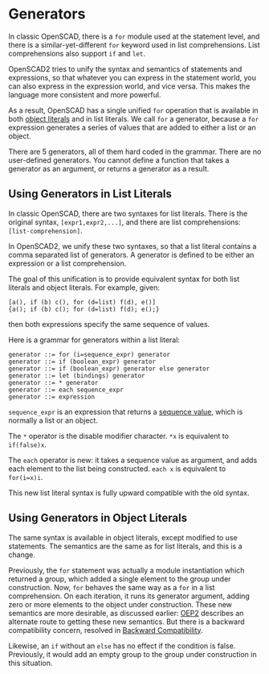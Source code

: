 # Generators

In classic OpenSCAD, there is a `for` module used at the statement level,
and there is a similar-yet-different `for` keyword used in list comprehensions.
List comprehensions also support `if` and `let`.

OpenSCAD2 tries to unify the syntax and semantics of statements and expressions,
so that whatever you can express in the statement world, you can
also express in the expression world, and vice versa.
This makes the language more consistent and more powerful.

As a result, OpenSCAD has a single unified `for` operation that is available in
both [object literals](Objects.md#object-literals) and in list literals.
We call `for` a generator, because
a `for` expression generates a series of values that are added to either
a list or an object.

There are 5 generators,
all of them hard coded in the grammar.
There are no user-defined generators.
You cannot define a function that takes a generator as an argument,
or returns a generator as a result.

## Using Generators in List Literals
In classic OpenSCAD, there are two syntaxes for list literals.
There is the original syntax, `[expr1,expr2,...]`,
and there are list comprehensions: `[list-comprehension]`.

In OpenSCAD2, we unify these two syntaxes, so that a list literal
contains a comma separated list of generators.
A generator is defined to be either an expression or a list comprehension.

The goal of this unification is to provide equivalent syntax for
both list literals and object literals. For example, given:
```
[a(), if (b) c(), for (d=list) f(d), e()]
{a(); if (b) c(); for (d=list) f(d); e();}
```
then both expressions specify the same sequence of values.

Here is a grammar for generators within a list literal:
```
generator ::= for (i=sequence_expr) generator
generator ::= if (boolean_expr) generator
generator ::= if (boolean_expr) generator else generator
generator ::= let (bindings) generator
generator ::= * generator
generator ::= each sequence_expr
generator ::= expression
```
`sequence_expr` is an expression that returns a [sequence value](Sequences.md),
which is normally a list or an object.

The `*` operator is the disable modifier character.
`*x` is equivalent to `if(false)x`.

The `each` operator is new: it takes a sequence value as argument,
and adds each element to the list being constructed.
`each x` is equivalent to `for(i=x)i`.

This new list literal syntax is fully upward compatible with the old syntax.

## Using Generators in Object Literals
The same syntax is available in object literals, except modified to use statements.
The semantics are the same as for list literals, and this is a change.

Previously, the `for` statement was actually a module instantiation which returned a group,
which added a single element to the group under construction.
Now, `for` behaves the same way as a `for` in a list comprehension.
On each iteration, it runs its generator argument, adding zero or more elements to the object under construction.
These new semantics are more desirable, as discussed earlier:
[OEP2](https://github.com/openscad/openscad/wiki/OEP2:-Implicit-Unions)
describes an alternate route to getting these
new semantics. But there is a backward compatibility concern,
resolved in [Backward Compatibility](Backward_Compatibility.md).

Likewise, an `if` without an `else` has no effect if the condition is false.
Previously, it would add an empty group to the group under construction in this situation.
